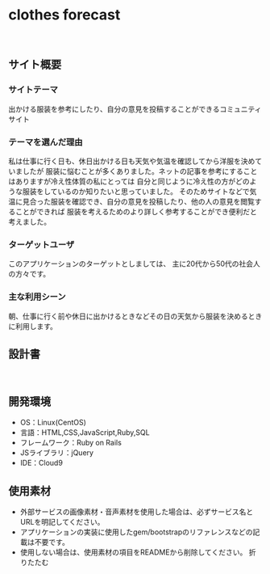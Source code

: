 # clothes forecast
​
## サイト概要
### サイトテーマ
<!--何を『目的』とし、どのような『分類』なのかを簡潔に書く-->
​出かける服装を参考にしたり、自分の意見を投稿することができるコミュニティサイト
### テーマを選んだ理由
<!--なぜこのようなテーマにしたかを説明する-->
​私は仕事に行く日も、休日出かける日も天気や気温を確認してから洋服を決めていましたが
服装に悩むことが多くありました。ネットの記事を参考にすることはありますが冷え性体質の私にとっては
自分と同じように冷え性の方がどのような服装をしているのか知りたいと思っていました。
そのためサイトなどで気温に見合った服装を確認でき、自分の意見を投稿したり、他の人の意見を閲覧することができれば
服装を考えるためのより詳しく参考することができ便利だと考えました。

### ターゲットユーザ
<!--誰に使ってもらうかを具体的に記載する-->
​このアプリケーションのターゲットとしましては、
主に20代から50代の社会人の方々です。
### 主な利用シーン
<!--どのような時に使うのかの状況を記載すること-->
​朝、仕事に行く前や休日に出かけるときなどその日の天気から服装を決めるときに利用します。
## 設計書
<!--テーマを設定・提出する時点では不要です-->
​
## 開発環境
- OS：Linux(CentOS)
- 言語：HTML,CSS,JavaScript,Ruby,SQL
- フレームワーク：Ruby on Rails
- JSライブラリ：jQuery
- IDE：Cloud9
​
## 使用素材
- 外部サービスの画像素材・音声素材を使用した場合は、必ずサービス名とURLを明記してください。
- アプリケーションの実装に使用したgem/bootstrapのリファレンスなどの記載は不要です。
- 使用しない場合は、使用素材の項目をREADMEから削除してください。
折りたたむ